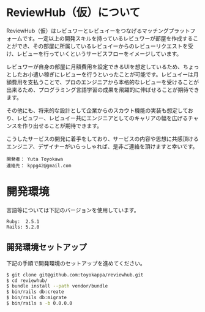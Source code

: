 # ReviewHub（仮）について
ReviewHub（仮）はレビュワーとレビュイーをつなげるマッチングプラットフォームです。一定以上の開発スキルを持っているレビュワーが部屋を作成することができ、その部屋に所属しているレビュイーからのレビューリクエストを受け、レビューを行っていくというサービスフローをイメージしています。

レビュワーが自身の部屋に月額費用を設定できるUIを想定しているため、ちょっとしたお小遣い稼ぎにレビューを行うといったことが可能です。レビュイーは月額費用を支払うことで、プロのエンジニアから本格的なレビューを受けることが出来るため、プログラミング言語学習の成果を飛躍的に伸ばせることが期待できます。

その他にも、将来的な設計として企業からのスカウト機能の実装も想定しており、レビュワー、レビュイー共にエンジニアとしてのキャリアの幅を広げるチャンスを作り出せることが期待できます。

こうしたサービスの開発に着手をしており、サービスの内容や思想に共感頂けるエンジニア、デザイナーがいらっしゃれば、是非ご連絡を頂けますと幸いです。

```
開発者： Yuta Toyokawa
連絡先： kppg42@gmail.com
```

# 開発環境
言語等については下記のバージョンを使用しています。
```
Ruby:  2.5.1
Rails: 5.2.0
```

## 開発環境セットアップ
下記の手順で開発環境のセットアップを進めてください。
```bash
$ git clone git@github.com:toyokappa/reviewhub.git
$ cd reviewhub/
$ bundle install --path vendor/bundle
$ bin/rails db:create
$ bin/rails db:migrate
$ bin/rails s -b 0.0.0.0
```

